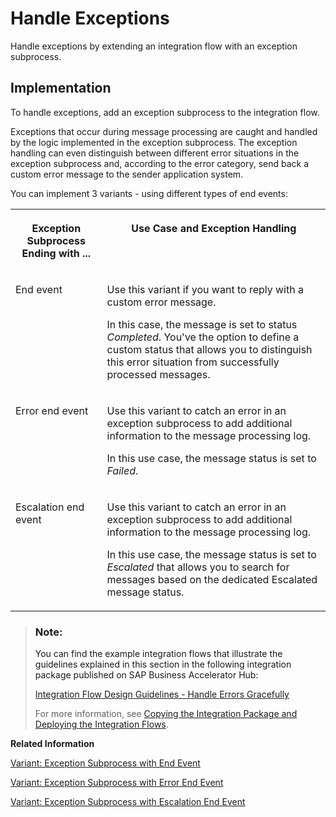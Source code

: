 <!-- loio445a0c67ec1441f7807feae2c85ccd2f -->

# Handle Exceptions

Handle exceptions by extending an integration flow with an exception subprocess.



<a name="loio445a0c67ec1441f7807feae2c85ccd2f__handleExceptions"/>

## Implementation

To handle exceptions, add an exception subprocess to the integration flow.

Exceptions that occur during message processing are caught and handled by the logic implemented in the exception subprocess. The exception handling can even distinguish between different error situations in the exception subprocess and, according to the error category, send back a custom error message to the sender application system.

You can implement 3 variants - using different types of end events:


<table>
<tr>
<th valign="top">

Exception Subprocess Ending with ...



</th>
<th valign="top">

Use Case and Exception Handling



</th>
</tr>
<tr>
<td valign="top">

End event



</td>
<td valign="top">

Use this variant if you want to reply with a custom error message.

In this case, the message is set to status *Completed*. You've the option to define a custom status that allows you to distinguish this error situation from successfully processed messages.



</td>
</tr>
<tr>
<td valign="top">

Error end event



</td>
<td valign="top">

Use this variant to catch an error in an exception subprocess to add additional information to the message processing log.

In this use case, the message status is set to *Failed*.



</td>
</tr>
<tr>
<td valign="top">

Escalation end event



</td>
<td valign="top">

Use this variant to catch an error in an exception subprocess to add additional information to the message processing log.

In this use case, the message status is set to *Escalated* that allows you to search for messages based on the dedicated Escalated message status.



</td>
</tr>
</table>

> ### Note:  
> You can find the example integration flows that illustrate the guidelines explained in this section in the following integration package published on SAP Business Accelerator Hub:
> 
> [Integration Flow Design Guidelines - Handle Errors Gracefully](https://api.sap.com/package/DesignGuidelinesHandleErrors?section=Overview)
> 
> For more information, see [Copying the Integration Package and Deploying the Integration Flows](copying-the-integration-package-and-deploying-the-integration-flows-2cb1d31.md).

**Related Information**  


[Variant: Exception Subprocess with End Event](variant-exception-subprocess-with-end-event-5f7b1c7.md "Use this variant if you like to reply with a custom error message. In this case, the message is set to status Completed. You've the option to define a custom status that allows you to distinguish this error situation from successfully processed messages.")

[Variant: Exception Subprocess with Error End Event](variant-exception-subprocess-with-error-end-event-c032016.md "Use this variant to catch an error in an exception subprocess to add additional information to the message processing log. In this use case, the message status is set to Failed.")

[Variant: Exception Subprocess with Escalation End Event](variant-exception-subprocess-with-escalation-end-event-5649cde.md "Use this variant to catch an error in an exception subprocess to add additional information to the message processing log. In this use case, the message status is set to Escalated that allows you to search for messages based on the dedicated Escalated message status.")

